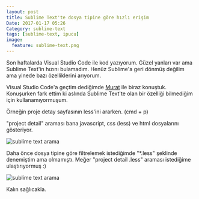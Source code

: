 ```yaml
---
layout: post
title: Sublime Text'te dosya tipine göre hızlı erişim
Date: 2017-01-17 05:26
Category: sublime-text
tags: [sublime-text, ipucu]
image:
  feature: sublime-text.png
---
```


Son haftalarda Visual Studio Code ile kod yazıyorum. Güzel yanları var ama Sublime Text'in hızını bulamadım. Henüz Sublime'a geri dönmüş değilim ama yinede bazı özelliklerini arıyorum.

Visual Studio Code'a geçtim dediğimde [Murat](http://twitter.com/muratcorlu) ile biraz konuştuk. Konuşurken fark ettim ki aslında Sublime Text'te olan bir özelliği bilmediğim için kullanamıyormuşum. 

Örneğin proje detay sayfasının less'ini ararken. (cmd + p)

"project detail" araması bana javascript, css (less) ve html dosyalarını gösteriyor. 

![sublime text arama](http://fatihhayrioglu.com/images/project-detail.png)

Daha önce dosya tipine göre filtrelemek istediğimde "*.less" şeklinde denemiştim ama olmamıştı. Meğer "project detail .less" araması istediğime ulaştırıyormuş :)

![sublime text arama](http://fatihhayrioglu.com/images/project-detail-less.png)

Kalın sağlıcakla.